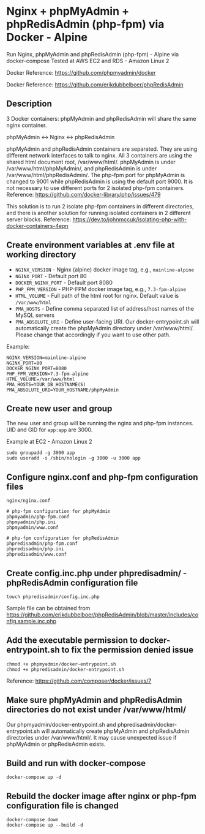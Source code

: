 # Nginx + phpMyAdmin + phpRedisAdmin (php-fpm) via Docker - Alpine

Run Nginx, phpMyAdmin and phpRedisAdmin (php-fpm) - Alpine via docker-compose
Tested at AWS EC2 and RDS - Amazon Linux 2

Docker Reference: https://github.com/phpmyadmin/docker

Docker Reference: https://github.com/erikdubbelboer/phpRedisAdmin


## Description
3 Docker containers: phpMyAdmin and phpRedisAdmin will share the same nginx container.

phpMyAdmin <-> Nginx <-> phpRedisAdmin

phpMyAdmin and phpRedisAdmin containers are separated.  They are using different network interfaces to talk to nginx.  All 3 containers are using the shared html document root, /var/www/html/.  phpMyAdmin is under /var/www/html/phpMyAdmin/, and phpRedisAdmin is under /var/www/html/phpRedisAdmin/. The php-fpm port for phpMyAdmin is changed to 9001 while phpRedisAdmin is using the default port 9000.  It is not necessary to use different ports for 2 isolated php-fpm containers.  Reference: https://github.com/docker-library/php/issues/479

This solution is to run 2 isolate php-fpm containers in different directories, and there is another solution for running isolated containers in 2 different server blocks. Reference: https://dev.to/johnmccuk/isolating-php-with-docker-containers-4epn


## Create environment variables at .env file at working directory
* `NGINX_VERSION` - Nginx (alpine) docker image tag, e.g., `mainline-alpine`
* `NGINX_PORT` - Default port 80
* `DOCKER_NGINX_PORT` - Default port 8080
* `PHP_FPM_VERSION` - PHP-FPM docker image tag, e.g., `7.3-fpm-alpine`
* `HTML_VOLUME` - Full path of the html root for nginx. Default value is `/var/www/html`
* `PMA_HOSTS` - Define comma separated list of address/host names of the MySQL servers
* `PMA_ABSOLUTE_URI` - Define user-facing URI. Our docker-entrypoint.sh will automatically create the phpMyAdmin directory under /var/www/html/. Please change that accordingly if you want to use other path.

Example:
```
NGINX_VERSION=mainline-alpine
NGINX_PORT=80
DOCKER_NGINX_PORT=8080
PHP_FPM_VERSION=7.3-fpm-alpine
HTML_VOLUME=/var/www/html
PMA_HOSTS=YOUR_DB_HOSTNAME(S)
PMA_ABSOLUTE_URI=YOUR_HOSTNAME/phpMyAdmin
```


## Create new user and group
The new user and group will be running the nginx and php-fpm instances. UID and GID for `app:app` are 3000.

Example at EC2 - Amazon Linux 2
```
sudo groupadd -g 3000 app
sudo useradd -s /sbin/nologin -g 3000 -u 3000 app
```


## Configure nginx.conf and php-fpm configuration files
```
nginx/nginx.conf

# php-fpm configuration for phpMyAdmin
phpmyadmin/php-fpm.conf
phpmyadmin/php.ini
phpmyadmin/www.conf

# php-fpm configuration for phpRedisAdmin
phpredisadmin/php-fpm.conf
phpredisadmin/php.ini
phpredisadmin/www.conf
```


## Create config.inc.php under phpredisadmin/ - phpRedisAdmin configuration file
`touch phpredisadmin/config.inc.php`

Sample file can be obtained from https://github.com/erikdubbelboer/phpRedisAdmin/blob/master/includes/config.sample.inc.php


## Add the executable permission to docker-entrypoint.sh to fix the permission denied issue
```
chmod +x phpmyadmin/docker-entrypoint.sh
chmod +x phpredisadmin/docker-entrypoint.sh
```
Reference: https://github.com/composer/docker/issues/7


## Make sure phpMyAdmin and phpRedisAdmin directories do not exist under /var/www/html/
Our phpmyadmin/docker-entrypoint.sh and phpredisadmin/docker-entrypoint.sh will automatically create phpMyAdmin and phpRedisAdmin directories under /var/www/html/. It may cause unexpected issue if phpMyAdmin or phpRedisAdmin exists.


## Build and run with docker-compose
```
docker-compose up -d
```


## Rebuild the docker image after nginx or php-fpm configuration file is changed
```
docker-compose down
docker-compose up --build -d
```
